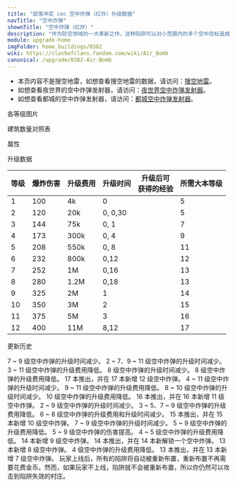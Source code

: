 ```yaml
---
title: "部落冲突 coc 空中炸弹（红炸）升级数据"
navTitle: "空中炸弹"
shownTitle: "空中炸弹（红炸）"
description: "作为防空领域的一大革新之作，这种陷阱可以对小范围内的多个空中目标造成伤害。"
module: upgrade-home
imgFolder: home_buildings/0382
wiki: https://clashofclans.fandom.com/wiki/Air_Bomb
canonical: /upgrade/0382-Air-Bomb
---
```


- 本页内容不是搜空地雷，如想查看搜空地雷的数据，请访问：[搜空地雷](/upgrade/0384-Seeking-Air-Mine)。
- 如想查看夜世界的空中炸弹发射器，请访问：[夜世界空中炸弹发射器](/upgrade/1107-Air-Bombs)。
- 如想查看都城的空中炸弹发射器，请访问：[都城空中炸弹发射器](/upgrade/2208-Air-Bombs)。

<UnitInfo :folder="$frontmatter.imgFolder" imgSrc="Air_Bomb_info.png" :imgAlt="$frontmatter.navTitle" :description="$frontmatter.description" :isSmallImg="true" />

<SmallTitle>各等级图片</SmallTitle>

<Panel>
    <UnitImgGroup :folder="$frontmatter.imgFolder">
        <UnitImg imgTitle="1 - 2 级" imgSrc="Air_Bomb1.png" />
        <UnitImg imgTitle="3 - 4 级" imgSrc="Air_Bomb3.png" />
        <UnitImg imgTitle="5 - 6 级" imgSrc="Air_Bomb5.png" />
        <UnitImg imgTitle="7 - 8 级" imgSrc="Air_Bomb7.png" />
        <UnitImg imgTitle="9 - 10 级" imgSrc="Air_Bomb9.png" />
        <UnitImg imgTitle="11 - 12 级" imgSrc="Air_Bomb11.png" />
        <UnitImg imgTitle="未重新布置" imgSrc="Air_Bomb_unarmed.png" />
    </UnitImgGroup>
</Panel>

<SmallTitle>建筑数量对照表</SmallTitle>

<BuildingNum>
    <BuildingNumRow title="大本等级" num="1 - 4, 5 - 7, 8 - 9, 10 - 11, 12 - 13, 14 - 17" />
    <BuildingNumRow title="建筑数量" num="    0,     2,     4,       5,       6,       7" />
</BuildingNum>

<SmallTitle>属性</SmallTitle>

<UnitProperties>
    <UnitProperty pKey="占地面积" pValue="1×1" />
    <UnitProperty pKey="伤害类型" pValue="范围伤害" />
    <UnitProperty pKey="作用目标" pValue="仅空中目标" />
    <UnitProperty pKey="触发半径" pValue="4 格" />
    <UnitProperty pKey="伤害半径" pValue="3 格" />
    <UnitProperty pKey="爆炸延时" pValue="0.3 秒" />
</UnitProperties>

<SmallTitle>升级数据</SmallTitle>

<script setup>
const tableExtraInfo = [
    {
        "column": 2,
        "type": "cost",
        "gpClass": "building",
        "icon": "Gold"
    },
    {
        "column": 3,
        "type": "time",
        "gpClass": "building"
    },
    {
        "column": 4,
        "type": "exp",
        "icon": "Exp"
    }
];
</script>

<UnitTable :tableExtraInfo="tableExtraInfo">

| 等级 | 爆炸伤害 | 升级费用 |  升级时间  |升级后可<br>获得的经验| 所需大本等级  |
| ---- |    ---  |   ---   |    ---    |         ---         |     ---     |
|   1  |   100   |     4k  |    0      |                     |      5      |
|   2  |   120   |    20k  |    0, 0,30|                     |      5      |
|   3  |   144   |    75k  |    0, 1   |                     |      7      |
|   4  |   173   |   300k  |    0, 4   |                     |      9      |
|   5  |   208   |   550k  |    0, 8   |                     |     11      |
|   6  |   232   |   800k  |    0,12   |                     |     12      |
|   7  |   252   |     1M  |    0,16   |                     |     13      |
|   8  |   280   |   1.2M  |    0,18   |                     |     13      |
|   9  |   325   |     2M  |    1      |                     |     14      |
|  10  |   350   |     3M  |    2      |                     |     15      |
|  11  |   375   |     5M  |    3      |                     |     16      |
|  12  |   400   |    11M  |    8,12   |                     |     17      |
</UnitTable>

<SmallTitle>更新历史</SmallTitle>

<Timeline>
    <TimelineItem date="2025/10/06">
        <TimelineRow>7 ~ 9 级空中炸弹的升级时间减少。</TimelineRow>
    </TimelineItem>
    <TimelineItem date="2025/03/24">
        <TimelineRow>2 ~ 7、9 ~ 11 级空中炸弹的升级时间减少。</TimelineRow>
        <TimelineRow>3 ~ 11 级空中炸弹的升级费用降低。</TimelineRow>
    </TimelineItem>
    <TimelineItem date="2025/02/10">
        <TimelineRow>8 级空中炸弹的升级时间减少。</TimelineRow>
        <TimelineRow>8 级空中炸弹的升级费用降低。</TimelineRow>
    </TimelineItem>
    <TimelineItem date="2024/11/25">
        <TimelineRow>17 本推出，并在 17 本新增 12 级空中炸弹。</TimelineRow>
        <TimelineRow>4 ~ 11 级空中炸弹的升级时间减少。</TimelineRow>
        <TimelineRow>9 ~ 11 级空中炸弹的升级费用降低。</TimelineRow>
    </TimelineItem>
    <TimelineItem date="2024/06/18">
        <TimelineRow>8 ~ 10 级空中炸弹的升级时间减少。</TimelineRow>
        <TimelineRow>10 级空中炸弹的升级费用降低。</TimelineRow>
    </TimelineItem>
    <TimelineItem date="2023/12/12">
        <TimelineRow>16 本推出，并在 16 本新增 11 级空中炸弹。</TimelineRow>
        <TimelineRow>2 ~ 9 级空中炸弹的升级时间减少。</TimelineRow>
        <TimelineRow>3 ~ 5、7 ~ 9 级空中炸弹的升级费用降低。</TimelineRow>
    </TimelineItem>
    <TimelineItem date="2023/06/12">
        <TimelineRow>6 ~ 8 级空中炸弹的升级费用和升级时间减少。</TimelineRow>
    </TimelineItem>
    <TimelineItem date="2022/10/10">
        <TimelineRow>15 本推出，并在 15 本新增 10 级空中炸弹。</TimelineRow>
        <TimelineRow>7 ~ 9 级空中炸弹的升级时间减少。</TimelineRow>
        <TimelineRow>5 ~ 9 级空中炸弹的升级费用降低。</TimelineRow>
    </TimelineItem>
    <TimelineItem date="2022/06/27">
        <TimelineRow>5 ~ 9 级空中炸弹的伤害提高。</TimelineRow>
    </TimelineItem>
    <TimelineItem date="2021/12/09">
        <TimelineRow>4 ~ 5 级空中炸弹的升级费用降低。</TimelineRow>
    </TimelineItem>
    <TimelineItem date="2021/06/15">
        <TimelineRow>14 本新增 9 级空中炸弹。</TimelineRow>
    </TimelineItem>
    <TimelineItem date="2021/04/12">
        <TimelineRow>14 本推出，并在 14 本新解锁一个空中炸弹。</TimelineRow>
    </TimelineItem>
    <TimelineItem date="2020/12/07">
        <TimelineRow>13 本新增 8 级空中炸弹。</TimelineRow>
    </TimelineItem>
    <TimelineItem date="2020/03/30">
        <TimelineRow>4 级空中炸弹的升级费用降低。</TimelineRow>
    </TimelineItem>
    <TimelineItem date="2019/12/09">
        <TimelineRow>13 本推出，并在 13 本新增 7 级空中炸弹。</TimelineRow>
    </TimelineItem>
    <TimelineItem date="2019/04/02">
        <TimelineRow>玩家上线后，所有的陷阱将自动被重新布置，重新布置不再需要花费金币。然而，如果玩家不上线，陷阱就不会被重新布置，所以你仍然可以攻击到陷阱失效的村庄。</TimelineRow>
    </TimelineItem>
    <TimelineItem :historyBottom="true" />
</Timeline>